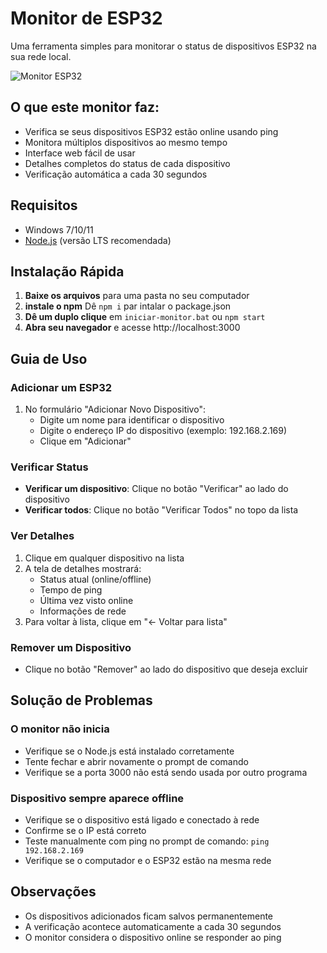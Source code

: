 # Monitor de ESP32

Uma ferramenta simples para monitorar o status de dispositivos ESP32 na sua rede local.

![Monitor ESP32](https://i.imgur.com/xGVV5aA.png)

## O que este monitor faz:

- Verifica se seus dispositivos ESP32 estão online usando ping
- Monitora múltiplos dispositivos ao mesmo tempo
- Interface web fácil de usar
- Detalhes completos do status de cada dispositivo
- Verificação automática a cada 30 segundos

## Requisitos

- Windows 7/10/11
- [Node.js](https://nodejs.org/) (versão LTS recomendada)

## Instalação Rápida

1. **Baixe os arquivos** para uma pasta no seu computador
2. **instale o npm** Dê `npm i`  par intalar o package.json
3. **Dê um duplo clique** em `iniciar-monitor.bat` ou `npm start`
4. **Abra seu navegador** e acesse http://localhost:3000

## Guia de Uso

### Adicionar um ESP32

1. No formulário "Adicionar Novo Dispositivo":
   - Digite um nome para identificar o dispositivo
   - Digite o endereço IP do dispositivo (exemplo: 192.168.2.169)
   - Clique em "Adicionar"

### Verificar Status

- **Verificar um dispositivo**: Clique no botão "Verificar" ao lado do dispositivo
- **Verificar todos**: Clique no botão "Verificar Todos" no topo da lista

### Ver Detalhes

1. Clique em qualquer dispositivo na lista
2. A tela de detalhes mostrará:
   - Status atual (online/offline)
   - Tempo de ping
   - Última vez visto online
   - Informações de rede
3. Para voltar à lista, clique em "← Voltar para lista"

### Remover um Dispositivo

- Clique no botão "Remover" ao lado do dispositivo que deseja excluir

## Solução de Problemas

### O monitor não inicia

- Verifique se o Node.js está instalado corretamente
- Tente fechar e abrir novamente o prompt de comando
- Verifique se a porta 3000 não está sendo usada por outro programa

### Dispositivo sempre aparece offline

- Verifique se o dispositivo está ligado e conectado à rede
- Confirme se o IP está correto
- Teste manualmente com ping no prompt de comando: `ping 192.168.2.169`
- Verifique se o computador e o ESP32 estão na mesma rede

## Observações

- Os dispositivos adicionados ficam salvos permanentemente
- A verificação acontece automaticamente a cada 30 segundos
- O monitor considera o dispositivo online se responder ao ping